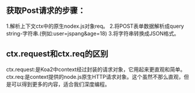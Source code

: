 ## 获取Post请求的步骤：

1.解析上下文ctx中的原生nodex.js对象req。
2.将POST表单数据解析成query string-字符串.(例如:user=jspang&age=18)
3.将字符串转换成JSON格式。

## ctx.request和ctx.req的区别

ctx.request:是Koa2中context经过封装的请求对象，它用起来更直观和简单。
ctx.req:是context提供的node.js原生HTTP请求对象。这个虽然不那么直观，但是可以得到更多的内容，适合我们深度编程。